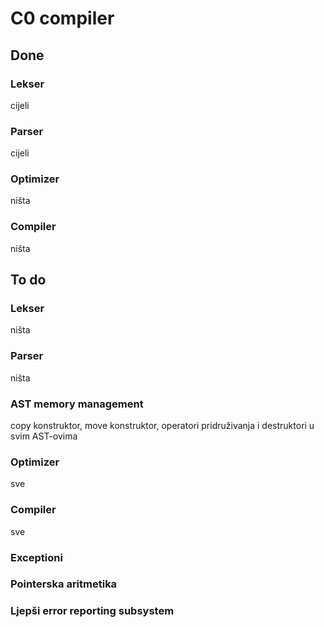 # C0 compiler

## Done 
### Lekser
cijeli
### Parser
cijeli
### Optimizer
ništa
### Compiler
ništa


## To do
### Lekser
ništa
### Parser 
ništa
### AST memory management
copy konstruktor, move konstruktor, operatori pridruživanja i destruktori u svim AST-ovima
### Optimizer
sve
### Compiler
sve
### Exceptioni
### Pointerska aritmetika
### Ljepši error reporting subsystem
